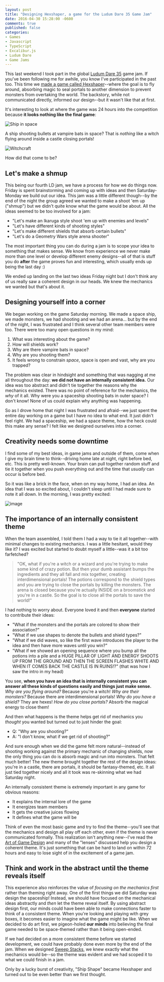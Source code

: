 ```yaml
---
layout: post
title: "Designing Hexshaper, a game for the Ludum Dare 35 Game Jam"
date: 2016-04-30 15:28:00 -0600
comments: true
published: false
categories:
- Games
- Javascript
- TypeScript
- Excalibur.js
- Ludum Dare
- Game Jams
---
```


This last weekend I took part in the global [Ludum Dare 35](http://ludumdare.com) game jam. If you've been following me for awhile, you know I've participated in the past too. This time we [made a game called Hexshaper](http://excaliburjs.com/ludum-35)--where the goal is to fly around, absorbing magic to seal portals to another dimension to prevent monsters from overtaking the world. The backstory, while not communicated directly, informed our design--but it wasn't like that at first.

<!-- more -->

It's interesting to look at where the game was 24 hours into the competition because **it looks nothing like the final game**:

![Ship in space](https://cloud.githubusercontent.com/assets/563819/14938110/522d02f8-0edf-11e6-9329-7af08f8f9ecc.png)

A ship shooting bullets at vampire bats in space? That is *nothing* like a witch flying around inside a castle closing portals! 

![Witchcraft](https://cloud.githubusercontent.com/assets/563819/14938116/935df5ca-0edf-11e6-8694-507052c8f6cf.png)

How did that come to be?

## Let's make a shmup

This being our fourth LD jam, we have a process for how we do things now. Friday is spent brainstorming and coming up with ideas and then Saturday-Monday we build out our idea. This jam was a little different though--by the end of the night the group agreed we wanted to make a shoot 'em up ("shmup") but we didn't quite know what the game would be about. All the ideas seemed to be too involved for a jam:

- "Let's make an Ikaruga style shoot 'em up with enemies and levels"
- "Let's have different kinds of shooting styles"
- "Let's make different shields that absorb certain bullets"
- "Let's do a Geometry Wars style arena shooter"

The most important thing you can do during a jam is to scope your idea to something that makes sense. We know from experience we never make more than one level or develop different enemy designs--all of that is stuff you do **after** the game proves fun and interesting, which usually ends up being the last day :)

We ended up landing on the last two ideas Friday night but I don't think any of us really saw a coherent design in our heads. We knew the mechanics we wanted but that's about it.

## Designing yourself into a corner

We began working on the game Saturday morning. We made a space ship, we made monsters, we had shooting and we had an arena... but by the end of the night, I was frustrated and I think several other team members were too. There were too many open questions in my mind:

1. What was interesting about the game? 
2. How will shields work?
3. Why are there vampire bats in space?
4. Why are you shooting them?
5. It feels wrong to constrain *space*, space is open and vast, why are you trapped?

The problem was clear in hindsight and something that was nagging at me all throughout the day: **we did not have an internally consistent idea.** Our idea was too abstract and didn't tie together the reasons why the mechanics existed. There was no point of reference for the mechanics, the *why* of it all. Why were you a spaceship shooting bats in outer space? I don't know! None of us could explain why anything was happening.

So as I drove home that night I was frustrated and afraid--we just spent the entire day working on a game but I have no idea to what end. It just didn't feel right. We had a spaceship, we had a space theme, how the heck could this make any sense? I felt like we designed ourselves into a corner.

## Creativity needs some downtime

I find some of my best ideas, in game jams and outside of them, come when I give my brain time to think--driving home late at night, right before bed, etc. This is pretty well-known. Your brain can pull together random stuff and tie it together when you push everything out and the time that *usually* can occur is before bed.

So it was like a brick in the face, when on my way home, I had an idea. An idea that I was so excited about, I couldn't sleep until I had made sure to note it all down. In the morning, I was pretty excited:

![image](https://cloud.githubusercontent.com/assets/563819/14938261/683c1bc0-0ee3-11e6-9da2-8e6481cdd1aa.png)

## The importance of an internally consistent theme

When the team assembled, I told them I had a way to tie it all together--with minimal changes to existing mechanics. I was a little hesitant, would they like it? I was excited but started to doubt myself a little--was it a bit too farfetched?

> "OK, what if you're a witch or a wizard and you're trying to make some kind of crazy potion. But then your dumb assistant bumps the ingredients and they all fall and mix together, creating interdimensional portals! The potions correspond to the shield types and you are trying to close the portals by killing the monsters. The arena is closed because you're actually INSIDE on a broomstick and you're in a castle. So the goal is to close all the portals to save the world!"

I had nothing to worry about. Everyone loved it and then **everyone** started to contribute their ideas:

- "What if the monsters and the portals are colored to show their association?"
- "What if we use shapes to denote the bullets and shield types?"
- "What if we did waves, so like the first wave introduces the player to the idea and then have more waves until you win?"
- "What if we showed an opening sequence where you bump all the potions into a pile and a HUGE PILLAR OF LIGHT AND ENERGY SHOOTS UP FROM THE GROUND AND THEN THE SCREEN FLASHES WHITE AND WHEN IT COMES BACK THE CASTLE IS IN RUINS!?" (that was how I saw the intro in my head)

You see, **when you have an idea that is internally consistent you can answer all these kinds of questions easily and things just make sense.** *Why are you flying around?* Because you're a witch! *Why are their monsters?* Because there are interdimensional portals! *Why do you have a shield?* They are hexes! *How do you close portals?* Absorb the magical energy to close them!

And then what happens is the theme helps get rid of mechanics you *thought* you wanted but turned out to just hinder the goal:

- Q: "Why are you shooting?"
- A: "I don't know, what if we get rid of shooting?"

And sure enough when we did the game felt more natural--instead of shooting working against the primary mechanic of changing shields, now the only thing you can do is absorb magic and run into monsters. That felt much better! The new theme brought together the rest of the design ideas: you're in a castle, there are portals, it should be fantasy-themed, etc. It all just tied together nicely and all it took was re-skinning what we had Saturday night.

An internally consistent theme is extremely important in any game for obvious reasons:

- It explains the internal lore of the game
- It energizes team members
- It gets the creative juices flowing
- It defines what the game will be

Think of even the most basic game and try to find the theme--you'll see that the mechanics and design all play off each other, even if the theme is never communicated formally. This realization isn't anything new--I've read the [Art of Game Design](http://www.amazon.com/Art-Game-Design-book-lenses/dp/0123694965) and many of the "lenses" discussed help you design a coherent theme. It's just something that can be hard to land on within 72 hours and easy to lose sight of in the excitement of a game jam.

## Think and work in the abstract until the theme reveals itself

This experience also reinforces the value of *focusing on the mechanics first* rather than theming right away. One of the first things we did Saturday was design the spaceship! Instead, we should have focused on the mechanical ideas abstractly and *then* let the theme reveal itself. By using abstract design first, our minds could have been able to make connections faster to think of a consistent theme. When you're looking and playing with grey boxes, it becomes easier to imagine what the game might be like. When we decided to do art first, we pigeon-holed **our minds** into believing the final game needed to be space-themed rather than it being open-ended.

If we had decided on a more consistent theme before we started development, we could have probably done even more by the end of the jam. When we designed [Sweep Stacks](http://playsweepstacks.com), we knew exactly what the mechanics would be--so the theme was evident and we had scoped it to what we could finish in a jam.

Only by a lucky burst of creativity, "Ship Shape" became Hexshaper and turned out to be even better than we first thought.
